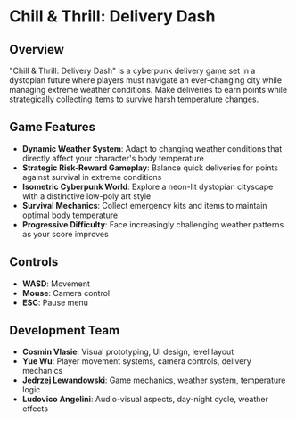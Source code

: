 # Chill & Thrill: Delivery Dash

## Overview

"Chill & Thrill: Delivery Dash" is a cyberpunk delivery game set in a dystopian future where players must navigate an ever-changing city while managing extreme weather conditions. Make deliveries to earn points while strategically collecting items to survive harsh temperature changes.

## Game Features

- **Dynamic Weather System**: Adapt to changing weather conditions that directly affect your character's body temperature
- **Strategic Risk-Reward Gameplay**: Balance quick deliveries for points against survival in extreme conditions
- **Isometric Cyberpunk World**: Explore a neon-lit dystopian cityscape with a distinctive low-poly art style
- **Survival Mechanics**: Collect emergency kits and items to maintain optimal body temperature
- **Progressive Difficulty**: Face increasingly challenging weather patterns as your score improves

## Controls

- **WASD**: Movement
- **Mouse**: Camera control
- **ESC**: Pause menu

## Development Team

- **Cosmin Vlasie**: Visual prototyping, UI design, level layout
- **Yue Wu**: Player movement systems, camera controls, delivery mechanics
- **Jedrzej Lewandowski**: Game mechanics, weather system, temperature logic
- **Ludovico Angelini**: Audio-visual aspects, day-night cycle, weather effects

